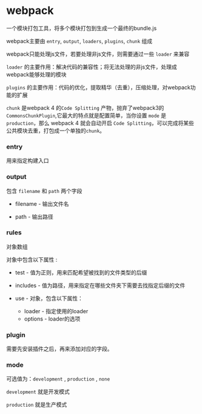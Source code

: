 # webpack

一个模块打包工具，将多个模块打包到生成一个最终的bundle.js

webpack主要由  `entry`,  `output`,  `loaders`,  `plugins`,  `chunk` 组成

webpack只能处理js文件，若要处理非js文件，则需要通过一些 `loader` 来兼容

`loader` 的主要作用：解决代码的兼容性；将无法处理的非js文件，处理成webpack能够处理的模块

`plugins` 的主要作用：代码的优化，提取精华（去重），压缩处理，对webpack功能的扩展

`chunk` 是webpack 4 的`Code Splitting` 产物，抛弃了webpack3的`CommonsChunkPlugin`,它最大的特点就是配置简单，当你设置 `mode` 是 `production`，那么 webpack 4 就会自动开启 `Code Splitting`，可以完成将某些公共模块去重，打包成一个单独的`chunk`。

### entry

用来指定构建入口

### output

包含 `filename` 和 `path` 两个字段

* filename - 输出文件名

* path -	​输出路径	

### rules

对象数组

对象中包含以下属性 :

* test - 值为正则，用来匹配希望被找到的文件类型的后缀

* includes - 值为路径，用来指定在哪些文件夹下需要去找指定后缀的文件

* use - 对象，包含以下属性：
    - loader - 指定使用的loader
    - options - loader的选项

### plugin

需要先安装插件之后，再来添加对应的字段。

### mode

可选值为：`development` , `production` , `none`

`development` 就是开发模式

`production` 就是生产模式